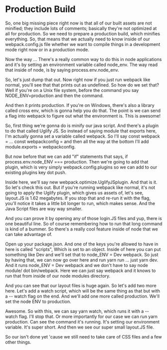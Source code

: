 # Production Build

So, one big missing piece right now is that all of our built assets are not minified; they include lots of comments; basically they're not optimized at all for production. So we need to prepare a production build, which minifies everything. So, that means that we actually need to know inside of our webpack.config.js file whether we want to compile things in a development mode right now or in a production mode.

Now the way ... There's a really common way to do this in node applications and it's by setting an environment variable called node_env. The way read that inside of node, is by saying process.env.node_env.

So, let's just dump that out. Now right now if you just run webpack like normal, you'll see that that prints out as undefined. So how do we set that? Well if you're on a Unix file system, before the command you say NODE_ENV=production and then the command.

And then it prints production. If you're on Windows, there's also a library called cross env, which is gonna help you do that. The point is we can send a flag into webpack to figure out what the environment is. This is awesome!

So, first thing we're gonna do is minify our java script. And there's a plugin to do that called Uglify JS. So instead of saying module that exports here, I'm actually gonna set a variable called webpack. So I'll say const webpack = ... const webpackconfig = and then all the way at the bottom I'll add module.exports = webpackconfig.

But now before that we can add "if" statements that says, if process.env.node_ENV === production. Then we're going to add that plugin, which is very simply webpack.config.plugins so we can add to our existing plugins key dot push.

Inside here, we'll say new webpack.optimize.UglifyJSplugin. And that is it. So let's check this out. But if you're running webpack like normal, it's not going to apply the Uglify plugin, which gives us assets of, let's see, layout.JS is 1.62 megabytes. If you stop that and re-run it with the flag, you'll notice it takes a little bit longer to run, which makes sense. And the Java Script files are way way smaller.

And you can prove it by opening any of those login.JS files and yup, there is one beautiful line. So of course remembering how to run that long command is kind of a bummer. So there's a really cool feature inside of node that we can take advantage of.

Open up your package.json. And one of the keys you're allowed to have in here is called "scripts", Which is set to an object. Inside of here you can put something like Dev and we'll set that to node_ENV = Dev webpack. So just by having that, we can now go over here and run yarn run ... just yarn dev. And it runs node_ENV = Dev webpack and we don't have to say node module/ dot bin/webpack. Here we can just say webpack and it knows to run that from inside of our node modules directory.

And you can see that our layout files is huge again. So let's add two more here. Let's add a watch script, which will be the same thing as that but with a -- watch flag on the end. And we'll add one more called production. We'll set the node ENV to production.

Awesome. So with this, we can say yarn watch, which runs it with a -- watch flag. I'll stop that. Or more importantly for our case we can run yarn production. Can see the command it's running. It's setting our environment variable. It's super short. And then we see our super small layout.JS file.

So our isn't done yet 'cause we still need to take care of CSS files and a few other things.

